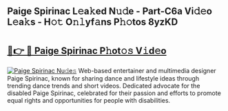 ## Paige Spirinac L𝚎a𝚔ed N𝚞𝚍e - Part-C6a Vi𝚍𝚎o L𝚎a𝚔s - H𝚘𝚝 O𝚗𝚕yf𝚊ns P𝚑𝚘tos 8yzKD

# <h2><a href="http://kf9iiu.oniu.top/?m=Paige+Spirinac">🔗👉 🔴 Paige Spirinac P𝚑ot𝚘𝚜 V𝚒d𝚎o</a></h2>

[![Paige Spirinac Nu𝚍e𝚜](https://i.imgur.com/0qMVB7G.gif)](http://kf9iiu.oniu.top/?m=Paige+Spirinac)
Web-based entertainer and multimedia designer Paige Spirinac, known for sharing dance and lifestyle ideas through trending dance trends and short videos. Dedicated advocate for the disabled Paige Spirinac, celebrated for their passion and efforts to promote equal rights and opportunities for people with disabilities.  
